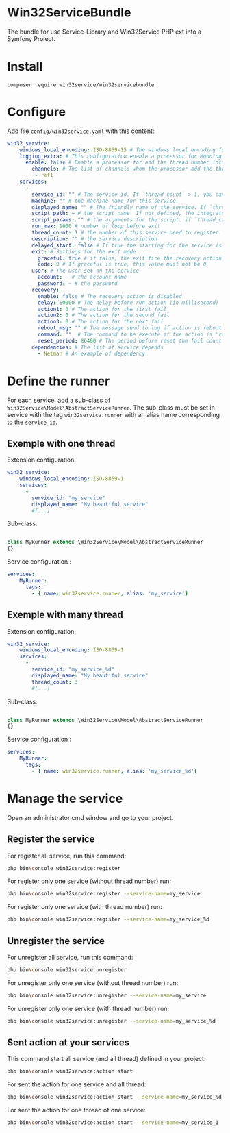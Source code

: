 # Win32ServiceBundle
The bundle for use Service-Library and Win32Service PHP ext into a Symfony Project.


# Install

```shell
composer require win32service/win32servicebundle
```

# Configure

Add file `config/win32service.yaml` with this content:

```yaml
win32_service:
    windows_local_encoding: ISO-8859-15 # The windows local encoding for convert the string UTF-8 from configuration to the local encoding.
    logging_extra: # This configuration enable a processor for Monolog
      enable: false # Enable a processor for add the thread number into the extra fields
        channels: # The list of channels whom the processor add the thread number. If empty, the thread number is added for all channels.
         - ref1
    services:
      -
        service_id: "" # The service id. If `thread_count` > 1, you can use `%d` to define the place of the thread number
        machine: "" # the machine name for this service. 
        displayed_name: "" # The friendly name of the service. If `thread_count` > 1, you can use `%d` to define the place of the thread number
        script_path: ~ # the script name. If not defined, the integrated execute command is used.
        script_params: "" # the arguments for the script. if `thread_count` > 1, you can use `%d` to define the place of the thread number
        run_max: 1000 # number of loop before exit
        thread_count: 1 # the number of this service need to register. Use `%d` into `service_id`, `displayed_name` and `script_params` for contains the service number.
        description: "" # the service description
        delayed_start: false # If true the starting for the service is delayed
        exit: # Settings for the exit mode
          graceful: true # if false, the exit fire the recovery action
          code: 0 # If graceful is true, this value must not be 0
        user: # The User set on the service
          account: ~ # the account name
          password: ~ # the password
        recovery:
          enable: false # The recovery action is disabled
          delay: 60000 # The delay before run action (in millisecond)
          action1: 0 # The action for the first fail
          action2: 0 # The action for the second fail
          action3: 0 # The action for the next fail
          reboot_msg: "" # The message send to log if action is reboot the server
          command: ""  # The command to be execute if the action is 'run command'
          reset_period: 86400 # The period before reset the fail count (in minutes)
        dependencies: # The list of service depends
          - Netman # An example of dependency.

```

# Define the runner

For each service, add a sub-class of `Win32Service\Model\AbstractServiceRunner`.
The sub-class must be set in service with the tag `win32service.runner` with an alias name corresponding to the `service_id`.

## Exemple with one thread

Extension configuration:

```yaml
win32_service:
    windows_local_encoding: ISO-8859-1
    services:
      -
        service_id: "my_service"
        displayed_name: "My beautiful service"
        #[...]

```


Sub-class:

```php

class MyRunner extends \Win32Service\Model\AbstractServiceRunner
{}

```

Service configuration :

```yaml
services:
    MyRunner:
      tags:
        - { name: win32service.runner, alias: 'my_service'}
```



## Exemple with many thread

Extension configuration:

```yaml
win32_service:
    windows_local_encoding: ISO-8859-1
    services:
      -
        service_id: "my_service_%d"
        displayed_name: "My beautiful service"
        thread_count: 3
        #[...]

```


Sub-class:

```php

class MyRunner extends \Win32Service\Model\AbstractServiceRunner
{}

```

Service configuration :

```yaml
services:
    MyRunner:
      tags:
        - { name: win32service.runner, alias: 'my_service_%d'}
```

# Manage the service

Open an administrator cmd window and go to your project.

## Register the service

For register all service, run this command:

```bash
php bin\console win32service:register
```

For register only one service (without thread number) run:

```bash
php bin\console win32service:register --service-name=my_service
```
For register only one service (with thread number) run:

```bash
php bin\console win32service:register --service-name=my_service_%d
```

## Unregister the service

For unregister all service, run this command:

```bash
php bin\console win32service:unregister
```

For unregister only one service (without thread number) run:

```bash
php bin\console win32service:unregister --service-name=my_service
```

For unregister only one service (with thread number) run:

```bash
php bin\console win32service:unregister --service-name=my_service_%d
```


## Sent action at your services

This command start all service (and all thread) defined in your project.

```bash
php bin\console win32service:action start
```

For sent the action for one service and all thread:

```bash
php bin\console win32service:action start --service-name=my_service_%d
```

For sent the action for one thread of one service:

```bash
php bin\console win32service:action start --service-name=my_service_1
```


